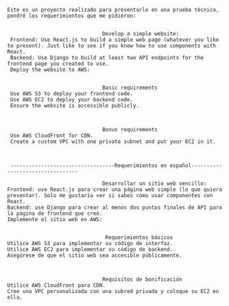     Este es un proyecto realizado para presentarlo en una prueba técnica, pondré los requerimientos que me pidieron:


                                   Develop a simple website:
     Frontend: Use React.js to build a simple web page (whatever you like to present). Just like to see if you know how to use components with React.
     Backend: Use Django to build at least two API endpoints for the frontend page you created to use.
     Deploy the website to AWS:

     
                                   Basic requirements
     Use AWS S3 to deploy your frontend code.
     Use AWS EC2 to deploy your backend code.
     Ensure the website is accessible publicly.


     
                                   Bonus requirements
     Use AWS CloudFront for CDN.
     Create a custom VPC with one private subnet and put your EC2 in it.



     ----------------------------------Requerimientos en español---------------------------------

                                   Desarrollar un sitio web sencillo:
    Frontend: use React.js para crear una página web simple (lo que quiera presentar). Solo me gustaría ver si sabes cómo usar componentes con React.
    Backend: use Django para crear al menos dos puntos finales de API para la página de frontend que creó.
    Implemente el sitio web en AWS:


                                    Requerimientos básicos
    Utilice AWS S3 para implementar su código de interfaz.
    Utilice AWS EC2 para implementar su código de backend.
    Asegúrese de que el sitio web sea accesible públicamente.



                                   Requisitos de bonificación
    Utilice AWS CloudFront para CDN.
    Cree una VPC personalizada con una subred privada y coloque su EC2 en ella.

 
